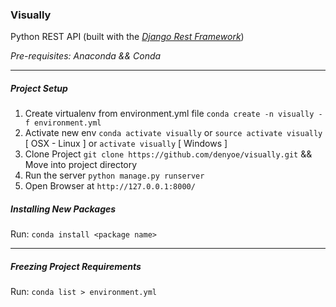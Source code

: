 ### Visually

Python REST API (built with the [*Django Rest Framework*](https://www.django-rest-framework.org))

*Pre-requisites: Anaconda && Conda*

---

##### Project Setup

1. Create virtualenv from environment.yml file `conda create -n visually -f environment.yml`
2. Activate new env `conda activate visually` or `source activate visually` [ OSX - Linux ] or `activate visually` [ Windows ]
3. Clone Project `git clone https://github.com/denyoe/visually.git` && Move into project directory
4. Run the server `python manage.py runserver`
5. Open Browser at `http://127.0.0.1:8000/`

##### Installing New Packages

Run: `conda install <package name>`

---

##### Freezing Project Requirements

Run: `conda list > environment.yml`